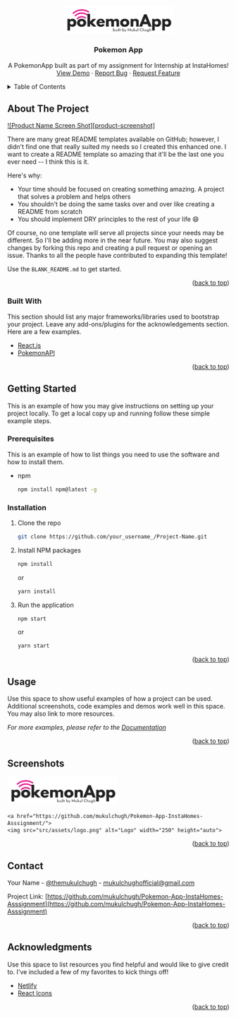 <div id="top"></div>
<!--
*** Thanks for checking out the POKEMON APP. If you have a suggestion
*** that would make this better, please fork the repo and create a pull request
*** or simply open an issue with the tag "enhancement".
*** Don't forget to give the project a star!
*** Thanks again! Now go create something AMAZING! :D
-->

<!-- PROJECT LOGO -->
<br />
<div align="center">
  <a href="https://github.com/mukulchugh/Pokemon-App-InstaHomes-Asssignment/">
    <img src="src/assets/logo.png" alt="Logo" width="250" height="auto">
  </a>

  <h3 align="center">Pokemon App</h3>

  <p align="center">
    A PokemonApp built as part of my assignment for Internship at InstaHomes!
    <br />
    <a href="https://pokemon-app-mukul.netlify.app/">View Demo</a>
    ·
    <a href="https://github.com/mukulchugh/Pokemon-App-InstaHomes-Asssignment/issues">Report Bug</a>
    ·
    <a href="https://github.com/mukulchugh/Pokemon-App-InstaHomes-Asssignment/issues">Request Feature</a>
  </p>
</div>



<!-- TABLE OF CONTENTS -->
<details>
  <summary>Table of Contents</summary>
  <ol>
    <li>
      <a href="#about-the-project">About The Project</a>
      <ul>
        <li><a href="#built-with">Built With</a></li>
      </ul>
    </li>
    <li>
      <a href="#getting-started">Getting Started</a>
      <ul>
        <li><a href="#prerequisites">Prerequisites</a></li>
        <li><a href="#installation">Installation</a></li>
      </ul>
    </li>
    <li><a href="#usage">Usage</a></li>
    <li><a href="#roadmap">Roadmap</a></li>
    <li><a href="#contributing">Contributing</a></li>
    <li><a href="#license">License</a></li>
    <li><a href="#contact">Contact</a></li>
    <li><a href="#acknowledgments">Acknowledgments</a></li>
  </ol>
</details>



<!-- ABOUT THE PROJECT -->
## About The Project

[![Product Name Screen Shot][product-screenshot]](https://example.com)

There are many great README templates available on GitHub; however, I didn't find one that really suited my needs so I created this enhanced one. I want to create a README template so amazing that it'll be the last one you ever need -- I think this is it.

Here's why:
* Your time should be focused on creating something amazing. A project that solves a problem and helps others
* You shouldn't be doing the same tasks over and over like creating a README from scratch
* You should implement DRY principles to the rest of your life :smile:

Of course, no one template will serve all projects since your needs may be different. So I'll be adding more in the near future. You may also suggest changes by forking this repo and creating a pull request or opening an issue. Thanks to all the people have contributed to expanding this template!

Use the `BLANK_README.md` to get started.

<p align="right">(<a href="#top">back to top</a>)</p>



### Built With

This section should list any major frameworks/libraries used to bootstrap your project. Leave any add-ons/plugins for the acknowledgements section. Here are a few examples.

* [React.js](https://reactjs.org/)
* [PokemonAPI](https://pokeapi.co/)

<p align="right">(<a href="#top">back to top</a>)</p>



<!-- GETTING STARTED -->
## Getting Started

This is an example of how you may give instructions on setting up your project locally.
To get a local copy up and running follow these simple example steps.

### Prerequisites

This is an example of how to list things you need to use the software and how to install them.
* npm
  ```sh
  npm install npm@latest -g
  ```

### Installation

1. Clone the repo
   ```sh
   git clone https://github.com/your_username_/Project-Name.git
   ```
2. Install NPM packages
   ```sh
   npm install
   ```
   or
   ```sh
   yarn install
   ```
   
3. Run the application
   ```sh
   npm start
   ```
   or
   ```sh
   yarn start
   ```

<p align="right">(<a href="#top">back to top</a>)</p>



<!-- USAGE EXAMPLES -->
## Usage

Use this space to show useful examples of how a project can be used. Additional screenshots, code examples and demos work well in this space. You may also link to more resources.

_For more examples, please refer to the [Documentation](https://example.com)_

<p align="right">(<a href="#top">back to top</a>)</p>



<!-- ROADMAP -->
## Screenshots

  <a href="https://github.com/mukulchugh/Pokemon-App-InstaHomes-Asssignment/">
    <img src="src/assets/logo.png" alt="Logo" width="250" height="auto">
  </a>
  
    <a href="https://github.com/mukulchugh/Pokemon-App-InstaHomes-Asssignment/">
    <img src="src/assets/logo.png" alt="Logo" width="250" height="auto">
  </a>


<p align="right">(<a href="#top">back to top</a>)</p>





<!-- CONTACT -->
## Contact

Your Name - [@themukulchugh](https://twitter.com/themukulchugh) - mukulchughofficial@gmail.com

Project Link: [https://github.com/mukulchugh/Pokemon-App-InstaHomes-Asssignment](https://github.com/mukulchugh/Pokemon-App-InstaHomes-Asssignment)

<p align="right">(<a href="#top">back to top</a>)</p>



<!-- ACKNOWLEDGMENTS -->
## Acknowledgments

Use this space to list resources you find helpful and would like to give credit to. I've included a few of my favorites to kick things off!

* [Netlify](https://netlify.com)
* [React Icons](https://react-icons.github.io/react-icons/search)

<p align="right">(<a href="#top">back to top</a>)</p>

